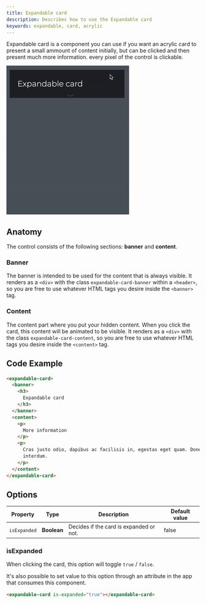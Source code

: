 ```yaml
---
title: Expandable card
description: Describes how to use the Expandable card
keywords: expandable, card, acrylic
---
```


Expandable card is a component you can use if you want an acrylic card to present a small ammount of content initially, but can be clicked and then present much more information.
every pixel of the control is clickable.

![animated expandable card](./expandable_card.gif)

## Anatomy

The control consists of the following sections: **banner** and **content**.

### Banner

The banner is intended to be used for the content that is always visible. It renders as a `<div>` with the class `expandable-card-banner` within a `<header>`, so you are free to use whatever HTML tags you desire inside the `<banner>` tag.

### Content

The content part where you put your hidden content. When you click the card, this content will be animated to be visible. It renders as a `<div>` with the class `expandable-card-content`, so you are free to use whatever HTML tags you desire inside the `<content>` tag.

## Code Example

```html
<expandable-card>
  <banner>
    <h3>
      Expandable card
    </h3>
  </banner>
  <content>
    <p>
      More information
    </p>
    <p>
      Cras justo odio, dapibus ac facilisis in, egestas eget quam. Donec sed odio dui. Aenean lacinia bibendum nulla sed consectetur. Maecenas faucibus mollis
      interdum.
    </p>
  </content>
</expandable-card>
```

## Options

| Property     | Type        | Description                             | Default value |
| ------------ | ----------- | --------------------------------------- | ------------- |
| `isExpanded` | **Boolean** | Decides if the card is expanded or not. | false         |

### isExpanded

When clicking the card, this option will toggle `true` / `false`.

It's also possible to set value to this option through an attribute in the app that consumes this component.

```html
<expandable-card is-expanded="true"></expandable-card>
```
